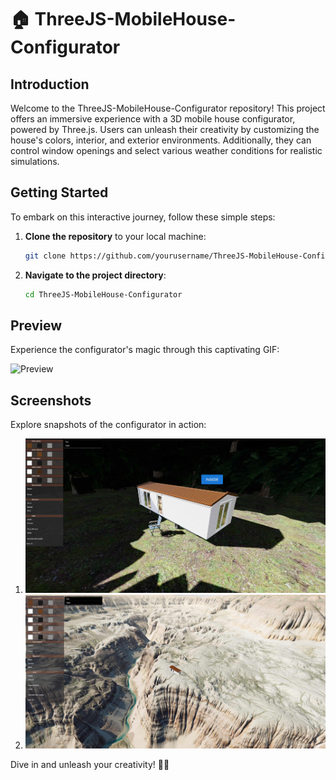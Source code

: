 
# 🏠 ThreeJS-MobileHouse-Configurator

## Introduction
Welcome to the ThreeJS-MobileHouse-Configurator repository! This project offers an immersive experience with a 3D mobile house configurator, powered by Three.js. Users can unleash their creativity by customizing the house's colors, interior, and exterior environments. Additionally, they can control window openings and select various weather conditions for realistic simulations.

## Getting Started
To embark on this interactive journey, follow these simple steps:

1. **Clone the repository** to your local machine:
    ```bash
    git clone https://github.com/yourusername/ThreeJS-MobileHouse-Configurator.git
    ```

2. **Navigate to the project directory**:
    ```bash
    cd ThreeJS-MobileHouse-Configurator
    ```

## Preview
Experience the configurator's magic through this captivating GIF:

![Preview](images/Prev.gif)

## Screenshots
Explore snapshots of the configurator in action:

1. ![Image 1](images/image_1.jpg)
2. ![Image 2](images/image_2.jpg)

Dive in and unleash your creativity! 🎨✨

